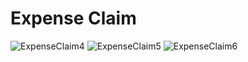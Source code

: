 # Expense Claim

![ExpenseClaim4](https://user-images.githubusercontent.com/80381121/147062793-86be93d3-e39c-4bde-8560-5a5b265df7da.png)
![ExpenseClaim5](https://user-images.githubusercontent.com/80381121/147062800-1271d309-9c03-4c5a-bba1-045537d57795.png)
![ExpenseClaim6](https://user-images.githubusercontent.com/80381121/147062805-18045863-5515-46c9-9f09-c40bba93aa04.png)
